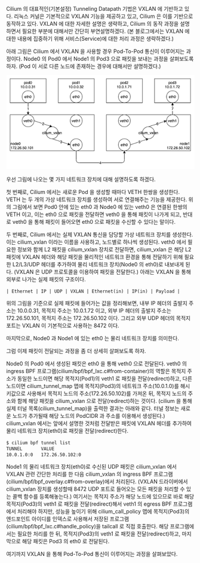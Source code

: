Cilium 의 대표적인(기본설정) Tunneling Datapath 기법은 VXLAN 에 기반하고 있다.
리눅스 커널은 기본적으로 VXLAN 기능을 제공하고 있고, Cilium 은 이를 기반으로 동작하고 있다.
VXLAN 에 대한 자세한 설명은 생략하고, Cilium 의 동작 과정을 설명하면서 필요한 부분에 대해서만 간단히 부연설명하겠다.
(본 블로그에서는 VXLAN 에 대한 내용에 집중하기 위해 서비스(Service)에 대한 처리 과정은 생략하겠다.)

아래 그림은 Cilium 에서 VXLAN 을 사용할 경우 Pod-To-Pod 통신이 이루어지는 과정이다.
Node0 의 Pod0 에서 Node1 의 Pod3 으로 패킷을 보내는 과정을 살펴보도록 하자.
(Pod 이 서로 다른 노드에 존재하는 경우에 대해서만 설명하겠다.)

![cilium.vxlan](./cilium-vxlan.png)

우선 그림에 나오는 몇 가지 네트워크 장치에 대해 설명하도록 하겠다.

첫 번째로, Cilium 에서는 새로운 Pod 을 생성할 때마다 VETH 한쌍을 생성한다.
VETH 는 두 개의 가상 네트워크 장치를 생성하여 서로 연결해주는 기능을 제공한다.
위의 그림에서 보면 Pod0 안에 있는 eth0 과 Node0 에 있는 veth0 은 연결된 한쌍의 VETH 이고, 이는 eth0 으로 패킷을 전달하면 veth0 을 통해 패킷이 나가게 되고, 반대로 veth0 을 통해 패킷이 들어오면 eth0 으로 패킷을 수신할 수 있다는 말이다.

두 번째로, Cilium 에서는 실제 VXLAN 통신을 담당할 가상 네트워크 장치를 생성한다.
이는 cilium_vxlan 이라는 이름을 사용하고, 노드별로 하나씩 생성된다.
veth0 에서 필요한 정보와 함께 L2 패킷을 cilium_vxlan 장치로 전달하면, cilium_vxlan 은 해당 L2 패킷에 VXLAN 헤더와 해당 패킷을 물리적인 네트워크 환경을 통해 전달하기 위해 필요한 L2/L3/UDP 헤더를 추가하여 물리 네트워크 장치(Node0 의 eth0)로 내보내게 된다.
(VXLAN 은 UDP 프로토콜을 이용하여 패킷을 전달한다.)
아래는 VXLAN 을 통해 외부로 나가는 실제 패킷의 구조이다.

```
| Ethernet | IP | UDP | VXLAN | Ethernet(in) | IP(in) | Payload |
```

위의 그림을 기준으로 실제 패킷에 들어가는 값을 정리해보면, 내부 IP 헤더의 출발지 주소는 10.0.0.31, 목적지 주소는 10.0.1.72 이고, 외부 IP 헤더의 출발지 주소는 172.26.50.101, 목적지 주소는 172.26.50.102 이다.
그리고 외부 UDP 헤더의 목적지 포트는 VXLAN 이 기본적으로 사용하는 8472 이다.

마지막으로, Node0 과 Node1 에 있는 eth0 는 물리 네트워크 장치를 의미한다.

그럼 이제 패킷이 전달되는 과정을 좀 더 상세히 살펴보도록 하자.

Node0 의 Pod0 에서 생성된 패킷은 eth0 을 통해 veth0 으로 전달된다.
veth0 의 ingress BPF 프로그램(cilium/bpf/bpf_lxc.c#from-container)의 역할은 목적지 주소가 동일한 노드이면 해당 목적지(Pod1)의 veth1 로 패킷을 전달(redirect)하고, 다른 노드이면 cilium_tunnel_map 맵에 목적지(Pod3)의 네트워크 주소(10.0.1.0)를 해시 키값으로 사용해서 목적지 노드의 주소(172.26.50.102)를 가져온 뒤, 목적지 노드의 주소와 함께 해당 패킷을 cilium_vxlan 으로 전달(redirect)하는 것이다.
(cilium 을 통해 실제 터널 목록(cilium_tunnel_map)을 출력한 결과는 아래와 같다.
터널 정보는 새로운 노드가 추가될때 해당 노드의 PodCIDR 과 주소를 이용해서 생성된다.)
cilium_vxlan 에서는 앞에서 설명한 것처럼 전달받은 패킷에 VXLAN 헤더를 추가하여 물리 네트워크 장치(eth0)로 패킷을 전달(redirect)한다.

```
$ cilium bpf tunnel list
TUNNEL       VALUE
10.0.1.0:0   172.26.50.102:0
```

Node1 의 물리 네트워크 장치(eth0)로 수신된 UDP 패킷은 cilium_vxlan 에서 VXLAN 관련 간단한 처리를 한 다음 cilium_vxlan 의 ingress BPF 프로그램(cilium/bpf/bpf_overlay.c#from-overlay)에서 처리된다.
(VXLAN 드라이버에서 cilium_vxlan 장치를 생성할때 8472 UDP 포트로 들어오는 모든 패킷을 처리할 수 있는 콜백 함수를 등록해놓는다.)
여기서는 목적지 주소가 해당 노드에 있으므로 바로 해당 목적지(Pod3)의 veth1 로 패킷을 전달(redirect)해서 veth1 의 egress BPF 프로그램에서 처리해야 하지만, 성능을 높이기 위해 cilium_call_policy 맵에 목적지(Pod3)의 엔드포인트 아이디를 인덱스로 사용해서 저장된 프로그램(cilium/bpf/bpf_lxc.c#handle_policy)을 tailcall 로 직접 호출한다.
해당 프로그램에서는 필요한 처리를 한 뒤, 목적지(Pod3)의 veth1 로 패킷을 전달(redirect)하고, 마지막으로 해당 패킷은 Pod3 의 eth0 로 전달된다.

여기까지 VXLAN 을 통해 Pod-To-Pod 통신이 이루어지는 과정을 살펴보았다.
